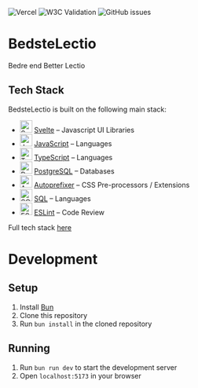 ![Vercel](https://therealsujitk-vercel-badge.vercel.app/?app=BedsteLectio)
![W3C Validation](https://img.shields.io/w3c-validation/default?targetUrl=https%3A%2F%2Fbedstelectio.tech)
![GitHub issues](https://img.shields.io/github/issues/JohnnyJTH/BedsteLectio)

# BedsteLectio
Bedre end Better Lectio

## Tech Stack
BedsteLectio is built on the following main stack:
- <img width='25' height='25' src='https://img.stackshare.io/service/6113/7exmJEg4_400x400.png' alt='Svelte'/> [Svelte](https://svelte.technology/) – Javascript UI Libraries
- <img width='25' height='25' src='https://img.stackshare.io/service/1209/javascript.jpeg' alt='JavaScript'/> [JavaScript](https://developer.mozilla.org/en-US/docs/Web/JavaScript) – Languages
- <img width='25' height='25' src='https://img.stackshare.io/service/1612/bynNY5dJ.jpg' alt='TypeScript'/> [TypeScript](http://www.typescriptlang.org) – Languages
- <img width='25' height='25' src='https://img.stackshare.io/service/1028/ASOhU5xJ.png' alt='PostgreSQL'/> [PostgreSQL](http://www.postgresql.org/) – Databases
- <img width='25' height='25' src='https://img.stackshare.io/service/2202/72d087642cfce6fef6f2dabec5bf49e8_400x400.png' alt='Autoprefixer'/> [Autoprefixer](https://github.com/postcss/autoprefixer) – CSS Pre-processors / Extensions
- <img width='25' height='25' src='https://img.stackshare.io/service/2271/default_068d33483bba6b81ee13fbd4dc7aab9780896a54.png' alt='SQL'/> [SQL](https://en.wikipedia.org/wiki/SQL) – Languages
- <img width='25' height='25' src='https://img.stackshare.io/service/3337/Q4L7Jncy.jpg' alt='ESLint'/> [ESLint](http://eslint.org/) – Code Review

Full tech stack [here](/techstack.md)

# Development
## Setup
1. Install [Bun](https://bun.sh/)
2. Clone this repository
3. Run `bun install` in the cloned repository

## Running
1. Run `bun run dev` to start the development server
2. Open `localhost:5173` in your browser
